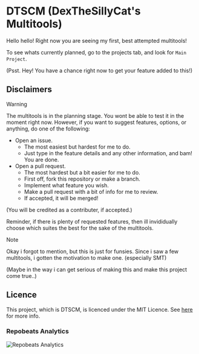 # DTSCM (DexTheSillyCat's Multitools)
Hello hello! Right now you are seeing my first, best attempted multitools!

To see whats currently planned, go to the projects tab, and look for `Main Project`.

(Psst. Hey! You have a chance right now to get your feature added to this!)

## Disclaimers
> [!WARNING]
> The multitools is in the planning stage. You wont be able to test it in the moment right now.
> However, if you want to suggest features, options, or anything, do one of the following:
> - Open an issue.
>    - The most easiest but hardest for me to do.
>    - Just type in the feature details and any other information, and bam! You are done.
> - Open a pull request.
>    - The most hardest but a bit easier for me to do.
>    - First off, fork this repository or make a branch.
>    - Implement what feature you wish.
>    - Make a pull request with a bit of info for me to review.
>    - If accepted, it will be merged!
>
> (You will be credited as a contributer, if accepted.)
> 
> Reminder, if there is plenty of requested features, then ill invididually choose which suites the best for the sake of the multitools.

> [!NOTE]
> Okay i forgot to mention, but this is just for funsies. Since i saw a few multitools, i gotten the motivation to make one. (especially SMT)
>
> (Maybe in the way i can get serious of making this and make this project come true..)

## Licence
This project, which is DTSCM, is licenced under the MIT Licence. See [here](https://github.com/DexTheSillyCat/DTSCM/blob/main/LICENSE "Licence") for more info.

### Repobeats Analytics
![Repobeats Analytics](https://repobeats.axiom.co/api/embed/21b5e3197109f8aee9e98c438f2c7c1c512e106c.svg "Repobeats analytics image")

